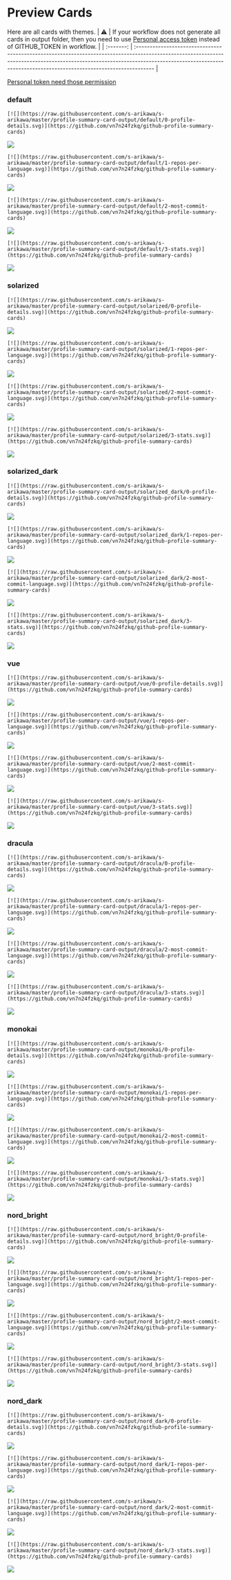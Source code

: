 
# Preview Cards

Here are all cards with themes.
| :warning: | If your workflow does not generate all cards in output folder, then you need to use [Personal access token](https://docs.github.com/en/actions/configuring-and-managing-workflows/creating-and-storing-encrypted-secrets) instead of GITHUB_TOKEN in workflow. |
| :-------: | :------------------------------------------------------------------------------------------------------------------------------------------------------------------------------------------------------------------------------------------------ |

[Personal token need those permission](https://github.com/vn7n24fzkq/github-profile-summary-cards/wiki/Personal-access-token-permissions)


### default


```
[![](https://raw.githubusercontent.com/s-arikawa/s-arikawa/master/profile-summary-card-output/default/0-profile-details.svg)](https://github.com/vn7n24fzkq/github-profile-summary-cards)
```
![](https://raw.githubusercontent.com/s-arikawa/s-arikawa/master/profile-summary-card-output/default/0-profile-details.svg)


```
[![](https://raw.githubusercontent.com/s-arikawa/s-arikawa/master/profile-summary-card-output/default/1-repos-per-language.svg)](https://github.com/vn7n24fzkq/github-profile-summary-cards)
```
![](https://raw.githubusercontent.com/s-arikawa/s-arikawa/master/profile-summary-card-output/default/1-repos-per-language.svg)


```
[![](https://raw.githubusercontent.com/s-arikawa/s-arikawa/master/profile-summary-card-output/default/2-most-commit-language.svg)](https://github.com/vn7n24fzkq/github-profile-summary-cards)
```
![](https://raw.githubusercontent.com/s-arikawa/s-arikawa/master/profile-summary-card-output/default/2-most-commit-language.svg)


```
[![](https://raw.githubusercontent.com/s-arikawa/s-arikawa/master/profile-summary-card-output/default/3-stats.svg)](https://github.com/vn7n24fzkq/github-profile-summary-cards)
```
![](https://raw.githubusercontent.com/s-arikawa/s-arikawa/master/profile-summary-card-output/default/3-stats.svg)


### solarized


```
[![](https://raw.githubusercontent.com/s-arikawa/s-arikawa/master/profile-summary-card-output/solarized/0-profile-details.svg)](https://github.com/vn7n24fzkq/github-profile-summary-cards)
```
![](https://raw.githubusercontent.com/s-arikawa/s-arikawa/master/profile-summary-card-output/solarized/0-profile-details.svg)


```
[![](https://raw.githubusercontent.com/s-arikawa/s-arikawa/master/profile-summary-card-output/solarized/1-repos-per-language.svg)](https://github.com/vn7n24fzkq/github-profile-summary-cards)
```
![](https://raw.githubusercontent.com/s-arikawa/s-arikawa/master/profile-summary-card-output/solarized/1-repos-per-language.svg)


```
[![](https://raw.githubusercontent.com/s-arikawa/s-arikawa/master/profile-summary-card-output/solarized/2-most-commit-language.svg)](https://github.com/vn7n24fzkq/github-profile-summary-cards)
```
![](https://raw.githubusercontent.com/s-arikawa/s-arikawa/master/profile-summary-card-output/solarized/2-most-commit-language.svg)


```
[![](https://raw.githubusercontent.com/s-arikawa/s-arikawa/master/profile-summary-card-output/solarized/3-stats.svg)](https://github.com/vn7n24fzkq/github-profile-summary-cards)
```
![](https://raw.githubusercontent.com/s-arikawa/s-arikawa/master/profile-summary-card-output/solarized/3-stats.svg)


### solarized_dark


```
[![](https://raw.githubusercontent.com/s-arikawa/s-arikawa/master/profile-summary-card-output/solarized_dark/0-profile-details.svg)](https://github.com/vn7n24fzkq/github-profile-summary-cards)
```
![](https://raw.githubusercontent.com/s-arikawa/s-arikawa/master/profile-summary-card-output/solarized_dark/0-profile-details.svg)


```
[![](https://raw.githubusercontent.com/s-arikawa/s-arikawa/master/profile-summary-card-output/solarized_dark/1-repos-per-language.svg)](https://github.com/vn7n24fzkq/github-profile-summary-cards)
```
![](https://raw.githubusercontent.com/s-arikawa/s-arikawa/master/profile-summary-card-output/solarized_dark/1-repos-per-language.svg)


```
[![](https://raw.githubusercontent.com/s-arikawa/s-arikawa/master/profile-summary-card-output/solarized_dark/2-most-commit-language.svg)](https://github.com/vn7n24fzkq/github-profile-summary-cards)
```
![](https://raw.githubusercontent.com/s-arikawa/s-arikawa/master/profile-summary-card-output/solarized_dark/2-most-commit-language.svg)


```
[![](https://raw.githubusercontent.com/s-arikawa/s-arikawa/master/profile-summary-card-output/solarized_dark/3-stats.svg)](https://github.com/vn7n24fzkq/github-profile-summary-cards)
```
![](https://raw.githubusercontent.com/s-arikawa/s-arikawa/master/profile-summary-card-output/solarized_dark/3-stats.svg)


### vue


```
[![](https://raw.githubusercontent.com/s-arikawa/s-arikawa/master/profile-summary-card-output/vue/0-profile-details.svg)](https://github.com/vn7n24fzkq/github-profile-summary-cards)
```
![](https://raw.githubusercontent.com/s-arikawa/s-arikawa/master/profile-summary-card-output/vue/0-profile-details.svg)


```
[![](https://raw.githubusercontent.com/s-arikawa/s-arikawa/master/profile-summary-card-output/vue/1-repos-per-language.svg)](https://github.com/vn7n24fzkq/github-profile-summary-cards)
```
![](https://raw.githubusercontent.com/s-arikawa/s-arikawa/master/profile-summary-card-output/vue/1-repos-per-language.svg)


```
[![](https://raw.githubusercontent.com/s-arikawa/s-arikawa/master/profile-summary-card-output/vue/2-most-commit-language.svg)](https://github.com/vn7n24fzkq/github-profile-summary-cards)
```
![](https://raw.githubusercontent.com/s-arikawa/s-arikawa/master/profile-summary-card-output/vue/2-most-commit-language.svg)


```
[![](https://raw.githubusercontent.com/s-arikawa/s-arikawa/master/profile-summary-card-output/vue/3-stats.svg)](https://github.com/vn7n24fzkq/github-profile-summary-cards)
```
![](https://raw.githubusercontent.com/s-arikawa/s-arikawa/master/profile-summary-card-output/vue/3-stats.svg)


### dracula


```
[![](https://raw.githubusercontent.com/s-arikawa/s-arikawa/master/profile-summary-card-output/dracula/0-profile-details.svg)](https://github.com/vn7n24fzkq/github-profile-summary-cards)
```
![](https://raw.githubusercontent.com/s-arikawa/s-arikawa/master/profile-summary-card-output/dracula/0-profile-details.svg)


```
[![](https://raw.githubusercontent.com/s-arikawa/s-arikawa/master/profile-summary-card-output/dracula/1-repos-per-language.svg)](https://github.com/vn7n24fzkq/github-profile-summary-cards)
```
![](https://raw.githubusercontent.com/s-arikawa/s-arikawa/master/profile-summary-card-output/dracula/1-repos-per-language.svg)


```
[![](https://raw.githubusercontent.com/s-arikawa/s-arikawa/master/profile-summary-card-output/dracula/2-most-commit-language.svg)](https://github.com/vn7n24fzkq/github-profile-summary-cards)
```
![](https://raw.githubusercontent.com/s-arikawa/s-arikawa/master/profile-summary-card-output/dracula/2-most-commit-language.svg)


```
[![](https://raw.githubusercontent.com/s-arikawa/s-arikawa/master/profile-summary-card-output/dracula/3-stats.svg)](https://github.com/vn7n24fzkq/github-profile-summary-cards)
```
![](https://raw.githubusercontent.com/s-arikawa/s-arikawa/master/profile-summary-card-output/dracula/3-stats.svg)


### monokai


```
[![](https://raw.githubusercontent.com/s-arikawa/s-arikawa/master/profile-summary-card-output/monokai/0-profile-details.svg)](https://github.com/vn7n24fzkq/github-profile-summary-cards)
```
![](https://raw.githubusercontent.com/s-arikawa/s-arikawa/master/profile-summary-card-output/monokai/0-profile-details.svg)


```
[![](https://raw.githubusercontent.com/s-arikawa/s-arikawa/master/profile-summary-card-output/monokai/1-repos-per-language.svg)](https://github.com/vn7n24fzkq/github-profile-summary-cards)
```
![](https://raw.githubusercontent.com/s-arikawa/s-arikawa/master/profile-summary-card-output/monokai/1-repos-per-language.svg)


```
[![](https://raw.githubusercontent.com/s-arikawa/s-arikawa/master/profile-summary-card-output/monokai/2-most-commit-language.svg)](https://github.com/vn7n24fzkq/github-profile-summary-cards)
```
![](https://raw.githubusercontent.com/s-arikawa/s-arikawa/master/profile-summary-card-output/monokai/2-most-commit-language.svg)


```
[![](https://raw.githubusercontent.com/s-arikawa/s-arikawa/master/profile-summary-card-output/monokai/3-stats.svg)](https://github.com/vn7n24fzkq/github-profile-summary-cards)
```
![](https://raw.githubusercontent.com/s-arikawa/s-arikawa/master/profile-summary-card-output/monokai/3-stats.svg)


### nord_bright


```
[![](https://raw.githubusercontent.com/s-arikawa/s-arikawa/master/profile-summary-card-output/nord_bright/0-profile-details.svg)](https://github.com/vn7n24fzkq/github-profile-summary-cards)
```
![](https://raw.githubusercontent.com/s-arikawa/s-arikawa/master/profile-summary-card-output/nord_bright/0-profile-details.svg)


```
[![](https://raw.githubusercontent.com/s-arikawa/s-arikawa/master/profile-summary-card-output/nord_bright/1-repos-per-language.svg)](https://github.com/vn7n24fzkq/github-profile-summary-cards)
```
![](https://raw.githubusercontent.com/s-arikawa/s-arikawa/master/profile-summary-card-output/nord_bright/1-repos-per-language.svg)


```
[![](https://raw.githubusercontent.com/s-arikawa/s-arikawa/master/profile-summary-card-output/nord_bright/2-most-commit-language.svg)](https://github.com/vn7n24fzkq/github-profile-summary-cards)
```
![](https://raw.githubusercontent.com/s-arikawa/s-arikawa/master/profile-summary-card-output/nord_bright/2-most-commit-language.svg)


```
[![](https://raw.githubusercontent.com/s-arikawa/s-arikawa/master/profile-summary-card-output/nord_bright/3-stats.svg)](https://github.com/vn7n24fzkq/github-profile-summary-cards)
```
![](https://raw.githubusercontent.com/s-arikawa/s-arikawa/master/profile-summary-card-output/nord_bright/3-stats.svg)


### nord_dark


```
[![](https://raw.githubusercontent.com/s-arikawa/s-arikawa/master/profile-summary-card-output/nord_dark/0-profile-details.svg)](https://github.com/vn7n24fzkq/github-profile-summary-cards)
```
![](https://raw.githubusercontent.com/s-arikawa/s-arikawa/master/profile-summary-card-output/nord_dark/0-profile-details.svg)


```
[![](https://raw.githubusercontent.com/s-arikawa/s-arikawa/master/profile-summary-card-output/nord_dark/1-repos-per-language.svg)](https://github.com/vn7n24fzkq/github-profile-summary-cards)
```
![](https://raw.githubusercontent.com/s-arikawa/s-arikawa/master/profile-summary-card-output/nord_dark/1-repos-per-language.svg)


```
[![](https://raw.githubusercontent.com/s-arikawa/s-arikawa/master/profile-summary-card-output/nord_dark/2-most-commit-language.svg)](https://github.com/vn7n24fzkq/github-profile-summary-cards)
```
![](https://raw.githubusercontent.com/s-arikawa/s-arikawa/master/profile-summary-card-output/nord_dark/2-most-commit-language.svg)


```
[![](https://raw.githubusercontent.com/s-arikawa/s-arikawa/master/profile-summary-card-output/nord_dark/3-stats.svg)](https://github.com/vn7n24fzkq/github-profile-summary-cards)
```
![](https://raw.githubusercontent.com/s-arikawa/s-arikawa/master/profile-summary-card-output/nord_dark/3-stats.svg)

